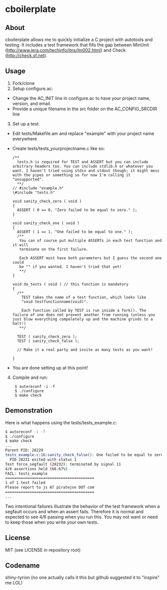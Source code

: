 cboilerplate
============

About
-----
cboilerplate allows me to quickly initialize a C project with autotools and testing. It includes a test framework that fills the gap between MinUnit (http://www.jera.com/techinfo/jtns/jtn002.html) and Check (http://check.sf.net).

Usage
-----
1. Fork/clone
2. Setup configure.ac:
  * Change the AC_INIT line in configure.ac to have your project name, version, and email.
  * Provide a unique filename in the src folder on the AC_CONFIG_SRCDIR line
3. Set up a test:
  * Edit tests/Makefile.am and replace "example" with your project name everywhere
  * Create tests/tests_yourprojectname.c like so:

        /** 
          tests.h is required for TEST and ASSERT but you can include arbitrary headers too. You can include stdlib.h or whatever you want. I haven't tried using stdin and stdout though; it might mess with the pipes or something so for now I'm calling it "unsupported".
          **/
        // #include "example.h"
        \#include "tests.h"

        void sanity_check_zero ( void )
        {
          ASSERT ( 0 == 0, "Zero failed to be equal to zero." );
        }

        void sanity_check_one ( void )
        {
          ASSERT ( 1 == 1, "One failed to be equal to one." );
          /**
           You can of course put multiple ASSERTs in each test function and it will
           terminate on the first failure.

           Each ASSERT must have both parameters but I guess the second one could
           be "" if you wanted. I haven't tried that yet!
           **/
        }

        void do_tests ( void ) // this function is mandatory
        {
          /**
            TEST takes the name of a test function, which looks like
            "void testfunctionname(void)".

            Each function called by TEST is run inside a fork(). The failure of one does not prevent another from running (unless you just blow everything compeletely up and the machine grinds to a halt!)
           **/

          TEST ( sanity_check_zero );
          TEST ( sanity_check_false );

          // Make it a real party and invite as many tests as you want!

        }

  * You are done setting up at this point!

4. Compile and run:

        $ autoreconf -i -f
        $ ./configure
        $ make check

Demonstration
-------------
Here is what happens using the tests/tests_example.c:
```bash
$ autoreconf -i -f
$ ./configure
$ make check
...
Parent PID: 28229
tests_example.c:16:sanity_check_false(): One failed to be equal to zero.
  PID 28231 exited with status 1
Test force_segfault (28232): terminated by signal 11
4/6 assertions held (66.67%)
FAIL: tests_example
========================================
1 of 1 test failed
Please report to js AT piratejon DOT com
========================================
... 
```

Two intentional failures illustrate the behavior of the test framework when a segfault occurs and when an assert fails. Therefore it is normal and expected to see 4/6 passing when you run this. You may not want or need to keep those when you write your own tests.

License
-------
MIT (see LICENSE in repository root)

Codename
--------
shiny-tyrion (no one actually calls it this but github suggested it to "inspire" me LOL)

